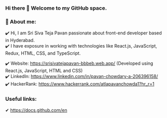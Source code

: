 ### Hi there 👋 Welcome to my GitHub space.

<!--
**atlapavanchowdary/atlapavanchowdary** is a ✨ _special_ ✨ repository because its `README.md` (this file) appears on your GitHub profile.

Here are some ideas to get you started:

- 🔭 I’m currently working on ...
- 🌱 I’m currently learning ...
- 👯 I’m looking to collaborate on ...
- 🤔 I’m looking for help with ...
- 💬 Ask me about ...
- 📫 How to reach me: ...
- 😄 Pronouns: ...
- ⚡ Fun fact: ...
-->

### 🌱 About me:

✔️ Hi, I am Sri Siva Teja Pavan passionate about front-end developer based in Hyderabad. <br>
✔️ I have exposure in working with technologies like React.js, JavaScript, Redux, HTML, CSS, and TypeScript. 

✔️ Website: https://srisivatejapavan-bbbeb.web.app/ (Developed using React.js, JavaScript, HTML and CSS)<br>
✔️ LinkedIn: https://www.linkedin.com/in/pavan-chowdary-a-206396158/ <br>
✔️ HackerRank: https://www.hackerrank.com/atlapavanchowda1?hr_r=1

### Useful links:

✔ https://docs.github.com/en
